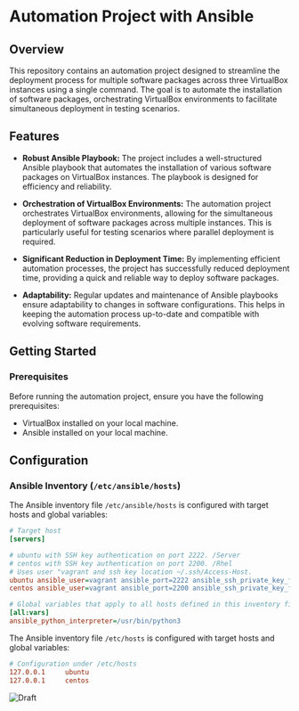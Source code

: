 # Automation Project with Ansible

## Overview

This repository contains an automation project designed to streamline the deployment process for multiple software packages across three VirtualBox instances using a single command. The goal is to automate the installation of software packages, orchestrating VirtualBox environments to facilitate simultaneous deployment in testing scenarios.

## Features

- **Robust Ansible Playbook:** The project includes a well-structured Ansible playbook that automates the installation of various software packages on VirtualBox instances. The playbook is designed for efficiency and reliability.

- **Orchestration of VirtualBox Environments:** The automation project orchestrates VirtualBox environments, allowing for the simultaneous deployment of software packages across multiple instances. This is particularly useful for testing scenarios where parallel deployment is required.

- **Significant Reduction in Deployment Time:** By implementing efficient automation processes, the project has successfully reduced deployment time, providing a quick and reliable way to deploy software packages.

- **Adaptability:** Regular updates and maintenance of Ansible playbooks ensure adaptability to changes in software configurations. This helps in keeping the automation process up-to-date and compatible with evolving software requirements.

## Getting Started

### Prerequisites

Before running the automation project, ensure you have the following prerequisites:

- VirtualBox installed on your local machine.
- Ansible installed on your local machine.

## Configuration

### Ansible Inventory (`/etc/ansible/hosts`)

The Ansible inventory file `/etc/ansible/hosts` is configured with target hosts and global variables:

```ini
# Target host
[servers]

# ubuntu with SSH key authentication on port 2222. /Server
# centos with SSH key authentication on port 2200. /Rhel
# Uses user "vagrant and ssh key location ~/.ssh/Access-Host.
ubuntu ansible_user=vagrant ansible_port=2222 ansible_ssh_private_key_file=~/.ssh/Access-Host
centos ansible_user=vagrant ansible_port=2200 ansible_ssh_private_key_file=~/.ssh/Access-Host

# Global variables that apply to all hosts defined in this inventory file.
[all:vars]
ansible_python_interpreter=/usr/bin/python3

```

The Ansible inventory file `/etc/hosts` is configured with target hosts and global variables:

```ini
# Configuration under /etc/hosts
127.0.0.1     ubuntu
127.0.0.1     centos
```
![Draft](https://github.com/RajeevThapa/ansible-automation/assets/101322664/d9ae368c-ea33-4530-88f9-8419a650b8b0)

